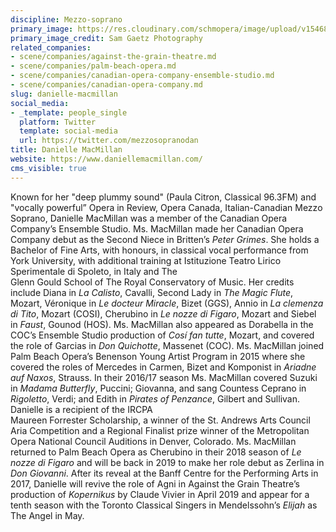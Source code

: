 ```yaml
---
discipline: Mezzo-soprano
primary_image: https://res.cloudinary.com/schmopera/image/upload/v1546832435/media/2019/01/DanielleMacMillan.png
primary_image_credit: Sam Gaetz Photography
related_companies:
- scene/companies/against-the-grain-theatre.md
- scene/companies/palm-beach-opera.md
- scene/companies/canadian-opera-company-ensemble-studio.md
- scene/companies/canadian-opera-company.md
slug: danielle-macmillan
social_media:
- _template: people_single
  platform: Twitter
  template: social-media
  url: https://twitter.com/mezzosopranodan
title: Danielle MacMillan
website: https://www.daniellemacmillan.com/
cms_visible: true
---
```

Known for her "deep plummy sound" (Paula Citron, Classical 96.3FM) and "vocally powerful” Opera in Review, Opera Canada, Italian-Canadian Mezzo Soprano, Danielle MacMillan was a member of the Canadian Opera Company’s Ensemble Studio. Ms. MacMillan made her Canadian Opera Company debut as the Second Niece in Britten’s _Peter Grimes_. She holds a Bachelor of Fine Arts, with honours, in classical vocal performance from York University, with additional training at Istituzione Teatro Lirico Sperimentale di Spoleto, in Italy and The  
Glenn Gould School of The Royal Conservatory of Music. Her credits include Diana in _La Calisto_, Cavalli, Second Lady in _The Magic Flute_, Mozart, Véronique in _Le docteur Miracle_, Bizet (GGS), Annio in _La clemenza di Tito_, Mozart (COSI), Cherubino in _Le nozze di Figaro_, Mozart and Siebel in _Faust_, Gounod (HOS). Ms. MacMillan also appeared as Dorabella in the COC’s Ensemble Studio production of _Cosí fan tutte_, Mozart, and covered the role of Garcias in _Don Quichotte_, Massenet (COC). Ms. MacMillan joined Palm Beach Opera’s Benenson Young Artist Program in 2015 where she covered the roles of Mercedes in Carmen, Bizet and Komponist in _Ariadne auf Naxos_, Strauss. In their 2016/17 season Ms. MacMillan covered Suzuki in _Madama Butterfly_, Puccini; Giovanna, and sang Countess Ceprano in _Rigoletto_, Verdi; and Edith in _Pirates of Penzance_, Gilbert and Sullivan. Danielle is a recipient of the IRCPA  
Maureen Forrester Scholarship, a winner of the St. Andrews Arts Council Aria Competition and a Regional Finalist prize winner of the Metropolitan Opera National Council Auditions in Denver, Colorado. Ms. MacMillan returned to Palm Beach Opera as Cherubino in their 2018 season of _Le nozze di Figaro_ and will be back in 2019 to make her role debut as Zerlina in _Don Giovanni_. After its reveal at the Banff Centre for the Performing Arts in 2017, Danielle will revive the role of Agni in Against the Grain Theatre’s production of _Kopernikus_ by Claude Vivier in April 2019 and appear for a tenth season with the Toronto Classical Singers in Mendelssohn’s _Elijah_ as The Angel in May.